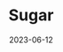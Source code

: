 ---
title: 'Sugar'
date: '2023-06-12' 
metatag: '' 
inventory: '40' 
draft: false 
# meta description 
shortDescripton: ''
description: 'Sweeteners'
longdescription: ''
tags: ''
brand: ''
subCategory: ''
unit: 'Unit'
sellCount: '1'
featured: False
# product Price
price: '150.0'
# Product Short Description
productID: '2FF136E8-1BFF-ED11-996D-005056B3A416'
type: 'products'
category: 'Sweeteners' 
thumnailproduct: 'https://eraconnect.blob.core.windows.net/product-images/basics/184adb43-5746-4b1b-8410-79972a6a2264.webp' 
images:
  - image: 'https://eraconnect.blob.core.windows.net/product-images/basics/184adb43-5746-4b1b-8410-79972a6a2264.webp'  
Variants:
---